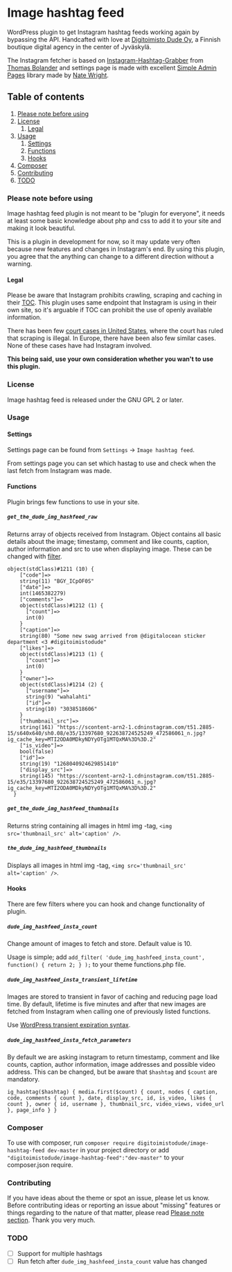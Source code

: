 # Image hashtag feed
WordPress plugin to get Instagram hashtag feeds working again by bypassing the API. Handcafted with love at [Digitoimisto Dude Oy](http://dude.fi), a Finnish boutique digital agency in the center of Jyväskylä.

The Instagram fetcher is based on [Instagram-Hashtag-Grabber](https://github.com/Bolandish/Instagram-Hashtag-Grabber) from [Thomas Bolander](https://github.com/Bolandish) and settings page is made with excellent [Simple Admin Pages](https://github.com/NateWr/simple-admin-pages) library made by [Nate Wright](https://github.com/NateWr).

## Table of contents
1. [Please note before using](#please-note-before-using)
2. [License](#license)
    1. [Legal](#legal)
3. [Usage](#usage)
    1. [Settings](#settings)
    2. [Functions](#functions)
    3. [Hooks](#hooks)
4. [Composer](#composer)
5. [Contributing](#contributing)
6. [TODO](#todo)

### Please note before using
Image hashtag feed plugin is not meant to be "plugin for everyone", it needs at least some basic knowledge about php and css to add it to your site and making it look beautiful.

This is a plugin in development for now, so it may update very often because new features and changes in Instagram's end. By using this plugin, you agree that the anything can change to a different direction without a warning.

#### Legal
Please be aware that Instagram prohibits crawling, scraping and caching in their [TOC](https://help.instagram.com/478745558852511). This plugin uses same endpoint that Instagram is using in their own site, so it's arguable if TOC can prohibit the use of openly available information.

There has been few [court cases in United States](https://en.wikipedia.org/wiki/Web_scraping#Legal_issues), where the court has ruled that scraping is illegal. In Europe, there have been also few similar cases. None of these cases have had Instagram involved.

**This being said, use your own consideration whether you wan't to use this plugin.**

### License
Image hashtag feed is released under the GNU GPL 2 or later.

### Usage
#### Settings
Settings page can be found from `Settings` -> `Image hashtag feed`.

From settings page you can set which hastag to use and check when the last fetch from Instagram was made.

#### Functions
Plugin brings few functions to use in your site.

##### `get_the_dude_img_hashfeed_raw`
Returns array of objects received from Instagram. Object contains all basic details about the image; timestamp, comment and like counts, caption, author information and src to use when displaying image. These can be changed with [filter](#hooks).

```
object(stdClass)#1211 (10) {
    ["code"]=>
    string(11) "BGY_ICpOF0S"
    ["date"]=>
    int(1465382279)
    ["comments"]=>
    object(stdClass)#1212 (1) {
      ["count"]=>
      int(0)
    }
    ["caption"]=>
    string(80) "Some new swag arrived from @digitalocean sticker department <3 #digitoimistodude"
    ["likes"]=>
    object(stdClass)#1213 (1) {
      ["count"]=>
      int(0)
    }
    ["owner"]=>
    object(stdClass)#1214 (2) {
      ["username"]=>
      string(9) "wahalahti"
      ["id"]=>
      string(10) "3038518606"
    }
    ["thumbnail_src"]=>
    string(161) "https://scontent-arn2-1.cdninstagram.com/t51.2885-15/s640x640/sh0.08/e35/13397680_922638724525249_472586061_n.jpg?ig_cache_key=MTI2ODA0MDkyNDYyOTg1MTQxMA%3D%3D.2"
    ["is_video"]=>
    bool(false)
    ["id"]=>
    string(19) "1268040924629851410"
    ["display_src"]=>
    string(145) "https://scontent-arn2-1.cdninstagram.com/t51.2885-15/e35/13397680_922638724525249_472586061_n.jpg?ig_cache_key=MTI2ODA0MDkyNDYyOTg1MTQxMA%3D%3D.2"
  }
 ```

##### `get_the_dude_img_hashfeed_thumbnails`
Returns string containing all images in html img -tag, `<img src='thumbnail_src' alt='caption' />`.

##### `the_dude_img_hashfeed_thumbnails`
Displays all images in html img -tag, `<img src='thumbnail_src' alt='caption' />`.

#### Hooks
There are few filters where you can hook and change functionality of plugin.

##### `dude_img_hashfeed_insta_count`
Change amount of images to fetch and store. Default value is 10.

Usage is simple; add `add_filter( 'dude_img_hashfeed_insta_count', function() { return 2; } );` to your theme functions.php file.

##### `dude_img_hashfeed_insta_transient_lifetime`
Images are stored to transient in favor of caching and reducing page load time. By default, lifetime is five minutes and after that new images are fetched from Instagram when calling one of previously listed functions.

Use [WordPress transient expiration syntax](http://codex.wordpress.org/Transients_API#Using_Time_Constants).

##### `dude_img_hashfeed_insta_fetch_parameters`
By default we are asking instagram to return timestamp, comment and like counts, caption, author information, image addresses and possible video address. This can be changed, but be aware that `$hashtag` and `$count` are mandatory.

```
ig_hashtag($hashtag) { media.first($count) { count, nodes { caption, code, comments { count }, date, display_src, id, is_video, likes { count }, owner { id, username }, thumbnail_src, video_views, video_url }, page_info } }
```

### Composer

To use with composer, run `composer require digitoimistodude/image-hashtag-feed dev-master` in your project directory or add `"digitoimistodude/image-hashtag-feed":"dev-master"` to your composer.json require.

### Contributing
If you have ideas about the theme or spot an issue, please let us know. Before contributing ideas or reporting an issue about "missing" features or things regarding to the nature of that matter, please read [Please note section](#please-note-before-using). Thank you very much.

### TODO
- [ ] Support for multiple hashtags
- [ ] Run fetch after `dude_img_hashfeed_insta_count` value has changed
